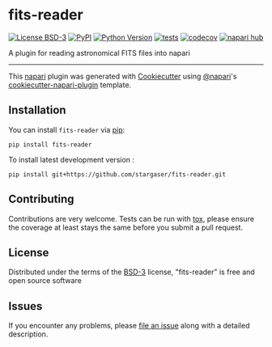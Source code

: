 # fits-reader

[![License BSD-3](https://img.shields.io/pypi/l/fits-reader.svg?color=green)](https://github.com/stargaser/fits-reader/raw/main/LICENSE)
[![PyPI](https://img.shields.io/pypi/v/fits-reader.svg?color=green)](https://pypi.org/project/fits-reader)
[![Python Version](https://img.shields.io/pypi/pyversions/fits-reader.svg?color=green)](https://python.org)
[![tests](https://github.com/stargaser/fits-reader/workflows/tests/badge.svg)](https://github.com/stargaser/fits-reader/actions)
[![codecov](https://codecov.io/gh/stargaser/fits-reader/branch/main/graph/badge.svg)](https://codecov.io/gh/stargaser/fits-reader)
[![napari hub](https://img.shields.io/endpoint?url=https://api.napari-hub.org/shields/fits-reader)](https://napari-hub.org/plugins/fits-reader)

A plugin for reading astronomical FITS files into napari

----------------------------------

This [napari] plugin was generated with [Cookiecutter] using [@napari]'s [cookiecutter-napari-plugin] template.

<!--
Don't miss the full getting started guide to set up your new package:
https://github.com/napari/cookiecutter-napari-plugin#getting-started

and review the napari docs for plugin developers:
https://napari.org/plugins/index.html
-->

## Installation

You can install `fits-reader` via [pip]:

    pip install fits-reader



To install latest development version :

    pip install git+https://github.com/stargaser/fits-reader.git


## Contributing

Contributions are very welcome. Tests can be run with [tox], please ensure
the coverage at least stays the same before you submit a pull request.

## License

Distributed under the terms of the [BSD-3] license,
"fits-reader" is free and open source software

## Issues

If you encounter any problems, please [file an issue] along with a detailed description.

[napari]: https://github.com/napari/napari
[Cookiecutter]: https://github.com/audreyr/cookiecutter
[@napari]: https://github.com/napari
[MIT]: http://opensource.org/licenses/MIT
[BSD-3]: http://opensource.org/licenses/BSD-3-Clause
[GNU GPL v3.0]: http://www.gnu.org/licenses/gpl-3.0.txt
[GNU LGPL v3.0]: http://www.gnu.org/licenses/lgpl-3.0.txt
[Apache Software License 2.0]: http://www.apache.org/licenses/LICENSE-2.0
[Mozilla Public License 2.0]: https://www.mozilla.org/media/MPL/2.0/index.txt
[cookiecutter-napari-plugin]: https://github.com/napari/cookiecutter-napari-plugin

[file an issue]: https://github.com/stargaser/fits-reader/issues

[napari]: https://github.com/napari/napari
[tox]: https://tox.readthedocs.io/en/latest/
[pip]: https://pypi.org/project/pip/
[PyPI]: https://pypi.org/
